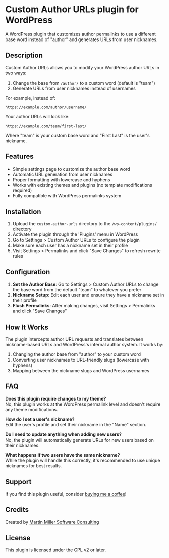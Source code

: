 # Custom Author URLs plugin for WordPress

A WordPress plugin that customizes author permalinks to use a different base word instead of "author" and generates URLs from user nicknames.

## Description

Custom Author URLs allows you to modify your WordPress author URLs in two ways:

1. Change the base from `/author/` to a custom word (default is "team")
2. Generate URLs from user nicknames instead of usernames

For example, instead of:
```
https://example.com/author/username/
```

Your author URLs will look like:
```
https://example.com/team/first-last/
```

Where "team" is your custom base word and "First Last" is the user's nickname.

## Features

- Simple settings page to customize the author base word
- Automatic URL generation from user nicknames
- Proper formatting with lowercase and hyphens
- Works with existing themes and plugins (no template modifications required)
- Fully compatible with WordPress permalinks system

## Installation

1. Upload the `custom-author-urls` directory to the `/wp-content/plugins/` directory
2. Activate the plugin through the 'Plugins' menu in WordPress
3. Go to Settings > Custom Author URLs to configure the plugin
4. Make sure each user has a nickname set in their profile
5. Visit Settings > Permalinks and click "Save Changes" to refresh rewrite rules

## Configuration

1. **Set the Author Base**: Go to Settings > Custom Author URLs to change the base word from the default "team" to whatever you prefer
2. **Nickname Setup**: Edit each user and ensure they have a nickname set in their profile
3. **Flush Permalinks**: After making changes, visit Settings > Permalinks and click "Save Changes"

## How It Works

The plugin intercepts author URL requests and translates between nickname-based URLs and WordPress's internal author system. It works by:

1. Changing the author base from "author" to your custom word
2. Converting user nicknames to URL-friendly slugs (lowercase with hyphens)
3. Mapping between the nickname slugs and WordPress usernames

## FAQ

**Does this plugin require changes to my theme?**  
No, this plugin works at the WordPress permalink level and doesn't require any theme modifications.

**How do I set a user's nickname?**  
Edit the user's profile and set their nickname in the "Name" section.

**Do I need to update anything when adding new users?**  
No, the plugin will automatically generate URLs for new users based on their nicknames.

**What happens if two users have the same nickname?**  
While the plugin will handle this correctly, it's recommended to use unique nicknames for best results.

## Support

If you find this plugin useful, consider [buying me a coffee](https://buymeacoffee.com/brentmartinmiller)!

## Credits

Created by [Martin Miller Software Consulting](https://martinmiller.co)

## License

This plugin is licensed under the GPL v2 or later.
